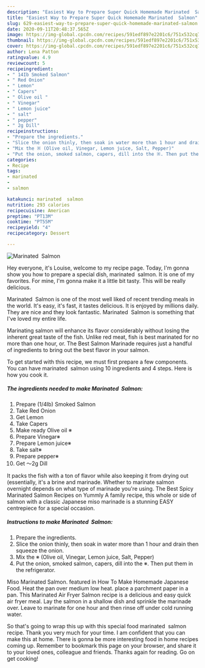 ```yaml
---
description: "Easiest Way to Prepare Super Quick Homemade Marinated  Salmon"
title: "Easiest Way to Prepare Super Quick Homemade Marinated  Salmon"
slug: 629-easiest-way-to-prepare-super-quick-homemade-marinated-salmon
date: 2020-09-11T20:48:37.565Z
image: https://img-global.cpcdn.com/recipes/591edf897e2201c6/751x532cq70/marinated-salmon-recipe-main-photo.jpg
thumbnail: https://img-global.cpcdn.com/recipes/591edf897e2201c6/751x532cq70/marinated-salmon-recipe-main-photo.jpg
cover: https://img-global.cpcdn.com/recipes/591edf897e2201c6/751x532cq70/marinated-salmon-recipe-main-photo.jpg
author: Lena Patton
ratingvalue: 4.9
reviewcount: 5
recipeingredient:
- " 14Ib Smoked Salmon"
- " Red Onion"
- " Lemon"
- " Capers"
- " Olive oil "
- " Vinegar"
- " Lemon juice"
- " salt"
- " pepper"
- " 2g Dill"
recipeinstructions:
- "Prepare the ingredients."
- "Slice the onion thinly, then soak in water more than 1 hour and drain then squeeze the onion."
- "Mix the ※ (Olive oil, Vinegar, Lemon juice, Salt, Pepper)"
- "Put the onion, smoked salmon, capers, dill into the ※. Then put them in the refrigerator."
categories:
- Recipe
tags:
- marinated
- 
- salmon

katakunci: marinated  salmon 
nutrition: 293 calories
recipecuisine: American
preptime: "PT13M"
cooktime: "PT55M"
recipeyield: "4"
recipecategory: Dessert

---
```



![Marinated  Salmon](https://img-global.cpcdn.com/recipes/591edf897e2201c6/751x532cq70/marinated-salmon-recipe-main-photo.jpg)

Hey everyone, it's Louise, welcome to my recipe page. Today, I'm gonna show you how to prepare a special dish, marinated  salmon. It is one of my favorites. For mine, I'm gonna make it a little bit tasty. This will be really delicious.

Marinated  Salmon is one of the most well liked of recent trending meals in the world. It's easy, it's fast, it tastes delicious. It is enjoyed by millions daily. They are nice and they look fantastic. Marinated  Salmon is something that I've loved my entire life.

Marinating salmon will enhance its flavor considerably without losing the inherent great taste of the fish. Unlike red meat, fish is best marinated for no more than one hour, or. The Best Salmon Marinade requires just a handful of ingredients to bring out the best flavor in your salmon.


To get started with this recipe, we must first prepare a few components. You can have marinated  salmon using 10 ingredients and 4 steps. Here is how you cook it.

<!--inarticleads1-->

##### The ingredients needed to make Marinated  Salmon:

1. Prepare  (1/4Ib) Smoked Salmon
1. Take  Red Onion
1. Get  Lemon
1. Take  Capers
1. Make ready  Olive oil ※
1. Prepare  Vinegar※
1. Prepare  Lemon juice※
1. Take  salt※
1. Prepare  pepper※
1. Get  〜2g Dill


It packs the fish with a ton of flavor while also keeping it from drying out (essentially, it&#39;s a brine and marinade. Whether to marinate salmon overnight depends on what type of marinade you&#39;re using. The Best Spicy Marinated Salmon Recipes on Yummly A family recipe, this whole or side of salmon with a classic Japanese miso marinade is a stunning EASY centrepiece for a special occasion. 

<!--inarticleads2-->

##### Instructions to make Marinated  Salmon:

1. Prepare the ingredients.
1. Slice the onion thinly, then soak in water more than 1 hour and drain then squeeze the onion.
1. Mix the ※ (Olive oil, Vinegar, Lemon juice, Salt, Pepper)
1. Put the onion, smoked salmon, capers, dill into the ※. Then put them in the refrigerator.


Miso Marinated Salmon. featured in How To Make Homemade Japanese Food. Heat the pan over medium low heat. place a parchment paper in a pan. This Marinated Air Fryer Salmon recipe is a delicious and easy quick air fryer meal. Lay the salmon in a shallow dish and sprinkle the marinade over. Leave to marinate for one hour and then rinse off under cold running water. 

So that's going to wrap this up with this special food marinated  salmon recipe. Thank you very much for your time. I am confident that you can make this at home. There is gonna be more interesting food in home recipes coming up. Remember to bookmark this page on your browser, and share it to your loved ones, colleague and friends. Thanks again for reading. Go on get cooking!
